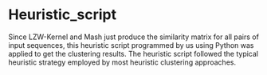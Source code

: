 # Heuristic_script
Since LZW-Kernel and Mash just produce the similarity matrix for all pairs of input sequences, this heuristic script programmed by us using Python was applied to get the clustering results. The heuristic script followed the typical heuristic strategy employed by most heuristic clustering approaches. 
